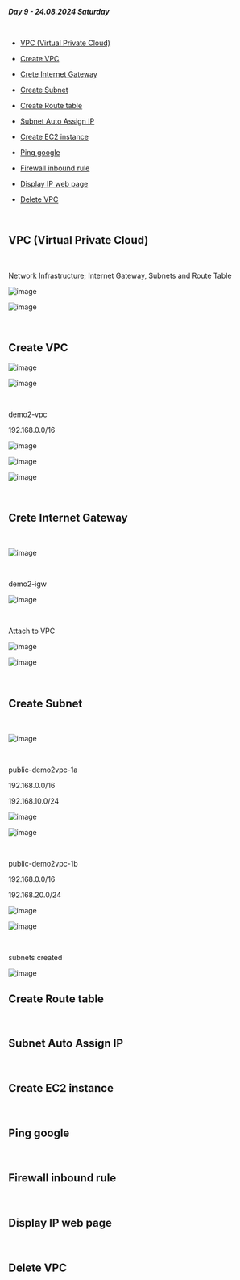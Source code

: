 _**Day 9 - 24.08.2024 Saturday**_

<br>

- [VPC (Virtual Private Cloud)](#VPC-Virtual-Private-Cloud)
  
- [Create VPC](#Create-VPC)

- [Crete Internet Gateway](#Crete-Internet-Gateway)

- [Create Subnet](#Create-Subnet)

- [Create Route table](#Create-Route-table)

- [Subnet Auto Assign IP](#Subnet-Auto-Assign-IP)

- [Create EC2 instance](#Create-EC2-instance)

- [Ping google](#Ping-google)

- [Firewall inbound rule](#Firewall-inbound-rule)

- [Display IP web page](#Display-IP-web-page)

- [Delete VPC](#Delete-VPC)

<br>

## VPC (Virtual Private Cloud)

<br>

Network Infrastructure; Internet Gateway, Subnets and Route Table

![image](https://github.com/user-attachments/assets/df07ee1d-b114-494d-b190-33c07c292df1)

![image](https://github.com/user-attachments/assets/8b8535e6-2b99-4f2c-8efe-eb874c33f2d3)

<br>

## Create VPC

![image](https://github.com/user-attachments/assets/6732077f-7cc1-4e52-8c6f-2c47e9538a9b)

![image](https://github.com/user-attachments/assets/393a9800-c496-4627-8c38-c120ef85949a)

<br>

demo2-vpc

192.168.0.0/16

![image](https://github.com/user-attachments/assets/185a928c-c59e-4f86-99cc-e5bfd3bf3c17)

![image](https://github.com/user-attachments/assets/ce2aae53-3a6a-4c58-a15f-4a8ec6d5b425)

![image](https://github.com/user-attachments/assets/4d844579-a2a2-418b-8df6-579cee4dd923)

<br>

## Crete Internet Gateway

<br>

![image](https://github.com/user-attachments/assets/7c715996-beea-476e-8e21-1c21139eb617)

<br>

demo2-igw

![image](https://github.com/user-attachments/assets/cc1cfff4-d9cb-4238-be21-bf7bb698d78a)

<br>

Attach to VPC

![image](https://github.com/user-attachments/assets/32df237e-4e77-4b0e-b535-9e65bed85a3c)

![image](https://github.com/user-attachments/assets/785d177b-2ff7-46b7-bf68-c99614871741)

<br>

## Create Subnet

<br>

![image](https://github.com/user-attachments/assets/4d1506be-62fc-4f7d-b0d4-1359320a137a)

<br>

public-demo2vpc-1a

192.168.0.0/16

192.168.10.0/24

![image](https://github.com/user-attachments/assets/4f5a0ffa-4ad5-49a8-b38d-9c851957e551)

![image](https://github.com/user-attachments/assets/917e66a4-b0a4-4213-bd38-e8b8c77f2bdb)

<br>

public-demo2vpc-1b

192.168.0.0/16

192.168.20.0/24

![image](https://github.com/user-attachments/assets/e3fbcbde-7684-4893-be45-159ea30c5201)

![image](https://github.com/user-attachments/assets/71840615-03b1-4250-a177-c9c190a1076f)

<br>

subnets created

![image](https://github.com/user-attachments/assets/dd3fedc9-ef89-4ec9-9fba-9cb6ba76e3ce)


## Create Route table


<br>



## Subnet Auto Assign IP


<br>



## Create EC2 instance


<br>



## Ping google


<br>



## Firewall inbound rule


<br>



## Display IP web page


<br>



## Delete VPC


<br>


